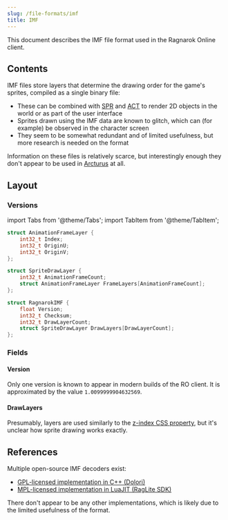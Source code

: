 ```yaml
---
slug: /file-formats/imf
title: IMF
---
```


This document describes the IMF file format used in the Ragnarok Online client.

## Contents

IMF files store layers that determine the drawing order for the game's sprites, compiled as a single binary file:

- These can be combined with [SPR](/file-formats/spr) and [ACT](/file-formats/act) to render 2D objects in the world or as part of the user interface
- Sprites drawn using the IMF data are known to glitch, which can (for example) be observed in the character screen
- They seem to be somewhat redundant and of limited usefulness, but more research is needed on the format

Information on these files is relatively scarce, but interestingly enough they don't appear to be used in [Arcturus](/arcturus) at all.

## Layout

### Versions

import Tabs from '@theme/Tabs';
import TabItem from '@theme/TabItem';

<Tabs>
<TabItem value="1.01" label="Version 1.01">

```cpp title="IMF File Format (v1.01)"
struct AnimationFrameLayer {
    int32_t Index;
    int32_t OriginU;
    int32_t OriginV;
};

struct SpriteDrawLayer {
    int32_t AnimationFrameCount;
    struct AnimationFrameLayer FrameLayers[AnimationFrameCount];
};

struct RagnarokIMF {
    float Version;
    int32_t Checksum;
    int32_t DrawLayerCount;
    struct SpriteDrawLayer DrawLayers[DrawLayerCount];
};
```

</TabItem>
</Tabs>

### Fields

#### Version

Only one version is known to appear in modern builds of the RO client. It is approximated by the value `1.0099999904632569`.

#### DrawLayers

Presumably, layers are used similarly to the [z-index CSS property](https://developer.mozilla.org/en-US/docs/Web/CSS/z-index), but it's unclear how sprite drawing works exactly.

## References

Multiple open-source IMF decoders exist:

- [GPL-licensed implementation in C++ (Dolori)](https://gitlab.com/Dolori/Dolori/-/blob/master/src/Files/ImfRes.cpp)
- [MPL-licensed implementation in LuaJIT (RagLite SDK)](https://github.com/RagnarokResearchLab/RagLite/blob/main/Core/FileFormats/RagnarokIMF.lua)

There don't appear to be any other implementations, which is likely due to the limited usefulness of the format.
